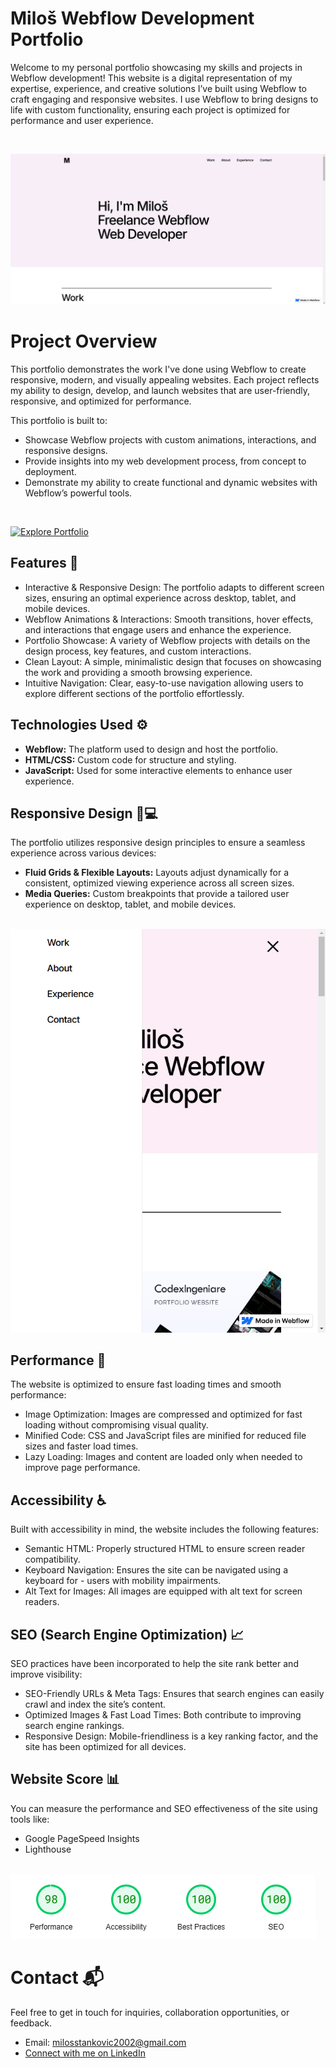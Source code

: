 # Miloš Webflow Development Portfolio
Welcome to my personal portfolio showcasing my skills and projects in Webflow development! This website is a digital representation of my expertise, experience, and creative solutions I’ve built using Webflow to craft engaging and responsive websites. I use Webflow to bring designs to life with custom functionality, ensuring each project is optimized for performance and user experience.

<br>

![Portfolio Screenshot](./assets/Desktop.png)

# Project Overview
This portfolio demonstrates the work I've done using Webflow to create responsive, modern, and visually appealing websites. Each project reflects my ability to design, develop, and launch websites that are user-friendly, responsive, and optimized for performance.

This portfolio is built to:
* Showcase Webflow projects with custom animations, interactions, and responsive designs.
* Provide insights into my web development process, from concept to deployment.
* Demonstrate my ability to create functional and dynamic websites with Webflow’s powerful tools.

<br>

[![Explore Portfolio](https://img.shields.io/badge/Explore%20Portfolio-black?style=for-the-badge)](https://milos-webflow-dev-portfolio.webflow.io/)

## Features 🌟
- Interactive & Responsive Design: The portfolio adapts to different screen sizes, ensuring an optimal experience across desktop, tablet, and mobile devices.
- Webflow Animations & Interactions: Smooth transitions, hover effects, and interactions that engage users and enhance the experience.
- Portfolio Showcase: A variety of Webflow projects with details on the design process, key features, and custom interactions.
- Clean Layout: A simple, minimalistic design that focuses on showcasing the work and providing a smooth browsing experience.
- Intuitive Navigation: Clear, easy-to-use navigation allowing users to explore different sections of the portfolio effortlessly.


## Technologies Used ⚙️
- **Webflow:** The platform used to design and host the portfolio.
- **HTML/CSS:** Custom code for structure and styling.
- **JavaScript:** Used for some interactive elements to enhance user experience.

## Responsive Design 📱💻
The portfolio utilizes responsive design principles to ensure a seamless experience across various devices:

- **Fluid Grids & Flexible Layouts:** Layouts adjust dynamically for a consistent, optimized viewing experience across all screen sizes.
- **Media Queries:** Custom breakpoints that provide a tailored user experience on desktop, tablet, and mobile devices.

<br>

<img src="./assets/Mobile.png" styles="width: 50%;">

## Performance 🚀
The website is optimized to ensure fast loading times and smooth performance:

- Image Optimization: Images are compressed and optimized for fast loading without compromising visual quality.
- Minified Code: CSS and JavaScript files are minified for reduced file sizes and faster load times.
- Lazy Loading: Images and content are loaded only when needed to improve page performance.


## Accessibility ♿
Built with accessibility in mind, the website includes the following features:

- Semantic HTML: Properly structured HTML to ensure screen reader compatibility.
- Keyboard Navigation: Ensures the site can be navigated using a keyboard for - users with mobility impairments.
- Alt Text for Images: All images are equipped with alt text for screen readers.

## SEO (Search Engine Optimization) 📈
SEO practices have been incorporated to help the site rank better and improve visibility:

- SEO-Friendly URLs & Meta Tags: Ensures that search engines can easily crawl and index the site’s content.
- Optimized Images & Fast Load Times: Both contribute to improving search engine rankings.
- Responsive Design: Mobile-friendliness is a key ranking factor, and the site has been optimized for all devices.

## Website Score 📊
You can measure the performance and SEO effectiveness of the site using tools like:

- Google PageSpeed Insights
- Lighthouse

<br>

<img src="./assets/Performance.png">

<br>

# Contact 📬
Feel free to get in touch for inquiries, collaboration opportunities, or feedback.

- Email: milosstankovic2002@gmail.com
- [Connect with me on LinkedIn](https://www.linkedin.com/in/milos-stankovic25/)
